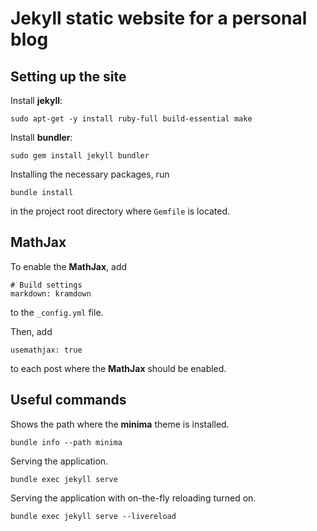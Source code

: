 # Jekyll static website for a personal blog

## Setting up the site

Install **jekyll**:
```
sudo apt-get -y install ruby-full build-essential make
```

Install **bundler**:
```
sudo gem install jekyll bundler
```

Installing the necessary packages, run
```
bundle install
```
in the project root directory where `Gemfile` is located.

## MathJax

To enable the **MathJax**, add
```
# Build settings
markdown: kramdown
```
to the `_config.yml` file.

Then, add
```
usemathjax: true
```
to each post where the **MathJax** should be enabled.

## Useful commands

Shows the path where the **minima** theme is installed.
```
bundle info --path minima
```

Serving the application.
```
bundle exec jekyll serve
```

Serving the application with on-the-fly reloading turned on.
```
bundle exec jekyll serve --livereload
```
